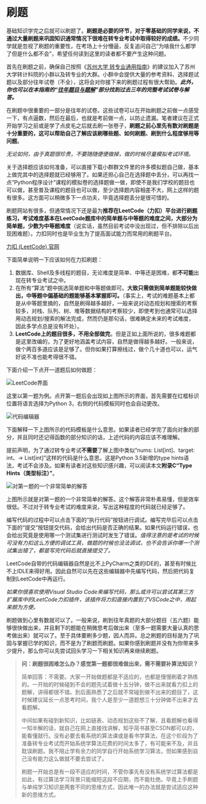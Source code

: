 # 刷题

基础知识学完之后就可以刷题了。<b>刷题是必要的环节，对于零基础的同学来说，不通过大量刷题来巩固知识通常情况下很难在转专业考试中取得较好的成绩。</b>不少同学就是忽视了刷题的重要性，在考场上十分懵逼，反复追问自己“为啥我什么都学了但是什么都不会”，希望任何读到这里的读者都不要产生这种问题。

首先在刷题之前，确保自己按照《[苏州大学 转专业通用指南](https://gaoge011022.gitbook.io/suda-major-change-guide-universal/)》的建议加入了苏州大学转计科院的小群以及转专业的大群。小群中会提供大量的参考资料、选择题试题以及部分往年试卷（不全），这将会对你接下来的刷题过程有很大帮助。***此外，你也可以在本指南的“[往年题目与题解](../题解/2020.md)”部分找到过去三年的完整考试试卷与解答。***

在刷题中很重要的一部分是往年的试卷。这些试卷可以在开始刷题之前做一点感受一下，有点逼数，然后在最后，也就是考前做一点，以防止遗漏。笔者建议在正式开始学习之前或是学了点皮毛之后就去刷一张卷子，**刷题之前心里先有数对刷题是十分重要的，这可以帮助自己了解应该刷哪些题、如何刷题、刷到什么程度够用等问题**。

*无论如何，由于真题很珍贵，不要随随便便做掉，做的时候尽量模拟考试环境。*

关于选择题应该如何准备，可以直接下载小群群文件里的许多模拟题自己做，基本上做完其中的选择题就已经够用了。如果还担心自己在选择题中丢分，可以再找一点“Python程序设计”课程的模拟卷的选择题做一做，即使不是我们学校的题目也可以做，甚至普及课程的题目也可以做，至少选择题内容相差不大，网上这样的题有很多。这方面可以稍微多下一点功夫，毕竟选择题丢分是很可惜的。

刷题网站有很多，但通常情况下还是最为**推荐在LeetCode（力扣）平台进行刷题练习，考试难度基本在LeetCode题库中的简单题与中等题的难度之间，大部分为简单题，少数为中等题难度**（说实话，虽然目前考试中没出现过，但不排除以后出现困难题）。力扣同时也是毕业生为了提高面试能力而常用的刷题平台。

[力扣 (LeetCode) 官网](https://leetcode-cn.com/problemset/all/)

下面简单说明一下应该如何在力扣刷题：

1. 数据库、Shell及多线程的题目，无论难度是简单、中等还是困难，都**不可能**出现在转专业考试之中。
2. 在所有“算法”题中挑选简单题和中等题做即可。**大致只需做到简单题能较快做出，中等题中偏基础的题能够基本掌握即可。**（事实上，考试的难题基本上都是从中等题里摘的，自然是刷得越多越好，一般来说对动态规划和搜索的考察较多，对栈、队列、树、堆等数据结构的考察较少，即使考到也通常可以选择用动态规划/搜索的解法完成，然而仍是那句话，很难确定未来的考试难度，因此多学点总是没有坏处）。
3. **LeetCode上的题目很多，不用全部做完**。但是正如上面所说的，很多难题都是这里改编的，为了更好地涵盖考试内容，自然是做得越多越好。一般来说，做个两百多道应该是足够了。但你如果打算擦线过，做个几十道也可以，运气好说不准也能考得很不错。

下面介绍一下点开一道题后如何做题：

![LeetCode界面](https://pic2.zhimg.com/80/v2-9cda4adf42b6c9ba2fc49e8fee945801_720w.jpg)

这里以第一题为例。点开第一题后会出现如上图所示的界面，首先需要在红框标识位置将语言选择为Python 3，右侧的代码模板同时也会自动更改。

![代码编辑器](https://pic1.zhimg.com/80/v2-d3361059c952be47d1dae9fb5de8601c_720w.jpg)

下面解释一下上图所示的代码模板是什么意思。如果读者已经学完了面向对象的部分，并且同时还记得函数的部分知识的话，上述代码的内容应该不难理解。

提前声明，为了通过转专业考试**不需要**了解上图中类似“nums: List[int]、target: int、-> List[int]”这样的代码是什么意思。这是Python 3.5新增的type hints语法，考试不会涉及。如果有读者对这些知识感兴趣，可以阅读本文**附录C“Type Hints（类型标注）”**。

![对第一题的一个非常简单的解答](https://pic3.zhimg.com/80/v2-3c329843e8f06c688f03df4224ac3aea_720w.jpg)

上图所示就是对第一题的一个非常简单的解答。这个解答非常朴素易懂，但是效率很低。不过对于转专业考试的难度来说，写出这种程度的代码就已经足够了。

编写代码的过程中可以点击下面的“执行代码”按钮进行调试。编写完毕后可以点击下面的“提交”按钮提交代码，会给出代码是否正确的结果。如果代码运行错误，也会给出究竟是使用哪一个测试集进行测试时发生了错误。*值得注意的是考试的时候可没有力扣这么方便的调试工具，做题的时候也没法调试，也不会告诉你哪一个测试集出错了，都是写完代码后就直接提交了。*

LeetCode自带的代码编辑器自然是比不上PyCharm之类的IDE的，甚至有时候比不上IDLE来得好用。因此自然可以先在这些编辑器中先编写代码，然后把代码复制到LeetCode中再运行。

*如果你很喜欢使用Visual Studio Code来编写代码，那么或许可以尝试其第三方扩展库中的LeetCode力扣插件，该插件将力扣直接内置到了VSCode之中，用起来颇为方便。*

刷题做到心里有数就可以了。一般来说，刷到往年真题的大部分题目（五六题）能够很快做出来，并且剩下的题能在稍微思考后做出来（至多一题需要大量认真的思考做出来）就可以了。至于具体要刷多少题，因人而异。总之刷题的目标是为了巩固与掌握已学的知识，而不是为了刷题而刷题。如果你感到刷题并没有为你带来多少提升，那么你可以先尝试回头学习一下相关知识再来继续刷题。

> **问：刷题很困难怎么办？感觉第一题都很难做出来，需不需要补算法知识？**
>
> 简单回答：不需要。大家一开始做题都是不适应的，也都是慢慢刷着才熟练的。一开始的时候碰到不会的题先试着做十五分钟，做不出来就看力扣上的题解，讲得都很不错。到后面熟悉了之后就不常碰到做不出来的题目了，这时候建议延长一点思考时间，我个人是至少一道题想三十分钟做不出来才去看题解。
>
> 中间如果有碰到新知识，比如链表、动态规划这些不了解，且看题解也看得一知半解的话，就自己在网上直接找讲解，知乎简书甚至CSDN都可以的，能看懂就行。没有必要去看系统的算法课或是看书学算法，在这个阶段为了准备转专业考试而开始系统学算法花费的时间太多了，有可能来不及，并且耽误刷题。我不阻止学有余力的同学自行开始系统学习算法，但如果感到自己没有能力这么做就不要去尝试了。
>
> 刷题一开始总是有一段不适应的时间，不管你事先有没有系统学过算法都是如此，有过算法学习背景只能缩短这段不应期，而不能杜绝。毕竟上手刷题与单纯学习知识是两套不同的思维方式，因此唯一的办法就是尝试适应这种新的思维方式。
